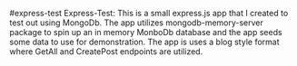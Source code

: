 #express-test
Express-Test:
This is a small express.js app that I created to test out using MongoDb.
The app utilizes mongodb-memory-server package to spin up an in memory MonboDb database and the app seeds some data to use for demonstration.
The app is uses a blog style format where GetAll and CreatePost endpoints are utilized.
